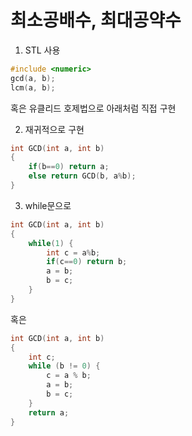 # 최소공배수, 최대공약수

1) STL 사용  
```C++
#include <numeric>
gcd(a, b);
lcm(a, b);
```

혹은 유클리드 호제법으로 아래처럼 직접 구현  

2) 재귀적으로 구현  
``` C++
int GCD(int a, int b)
{
	if(b==0) return a;
	else return GCD(b, a%b);
}
```

3) while문으로  
``` C++
int GCD(int a, int b)
{
	while(1) {
		int c = a%b;
		if(c==0) return b;
		a = b;
		b = c;
	}
}
```

혹은  

``` C++
int GCD(int a, int b)
{
	int c;
	while (b != 0) {
		c = a % b;
		a = b;
		b = c;
	}
	return a;
}
```